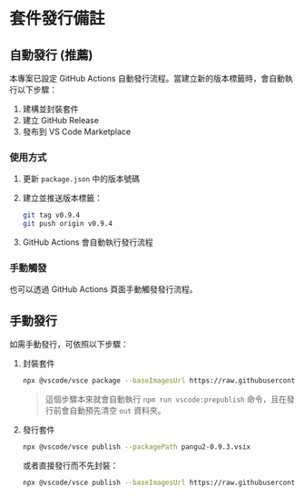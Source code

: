 # 套件發行備註

## 自動發行 (推薦)

本專案已設定 GitHub Actions 自動發行流程。當建立新的版本標籤時，會自動執行以下步驟：

1. 建構並封裝套件
2. 建立 GitHub Release
3. 發布到 VS Code Marketplace

### 使用方式

1. 更新 `package.json` 中的版本號碼
2. 建立並推送版本標籤：

    ```sh
    git tag v0.9.4
    git push origin v0.9.4
    ```

3. GitHub Actions 會自動執行發行流程

### 手動觸發

也可以透過 GitHub Actions 頁面手動觸發發行流程。

## 手動發行

如需手動發行，可依照以下步驟：

1. 封裝套件

    ```sh
    npx @vscode/vsce package --baseImagesUrl https://raw.githubusercontent.com/doggy8088/vscode-pangu/main/ --allow-star-activation
    ```

    > 這個步驟本來就會自動執行 `npm run vscode:prepublish` 命令，且在發行前會自動預先清空 `out` 資料夾。

2. 發行套件

    ```sh
    npx @vscode/vsce publish --packagePath pangu2-0.9.3.vsix
    ```

    或者直接發行而不先封裝：

    ```sh
    npx @vscode/vsce publish --baseImagesUrl https://raw.githubusercontent.com/doggy8088/vscode-pangu/main/ --allow-star-activation
    ```
